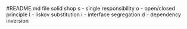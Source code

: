 #README.md file
solid shop 
s - single responsibility
o - open/closed principle
l - liskov substitution
i - interface segregation
d - dependency inversion